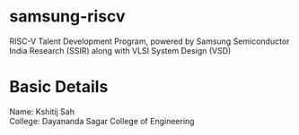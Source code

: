 # samsung-riscv
RISC-V Talent Development Program, powered by Samsung Semiconductor India Research (SSIR) along with VLSI System Design (VSD)
# Basic Details
Name: Kshitij Sah <br>
College: Dayananda Sagar College of Engineering

